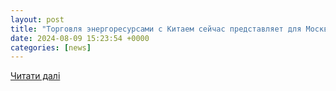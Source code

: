 ```yaml
---
layout: post
title: "Торговля энергоресурсами с Китаем сейчас представляет для Москвы не что иное, как русскую рулетку, — экономист - Freedom"
date: 2024-08-09 15:23:54 +0000
categories: [news]
---
```


[Читати далі](https://uatv.ua/torgovlya-energoresursami-s-kitaem-sejchas-predstavlyaet-dlya-moskvy-ne-chto-inoe-kak-russkuyu-ruletku-ekonomist/)
